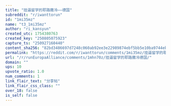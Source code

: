 ```yaml
---
title: "挂逼留学的耶路撒冷——德国"
subreddit: "r/iwanttorun"
id: "1mi35mz"
name: "t3_1mi35mz"
author: "ri_kansyun"
created_utc: 1754380763
created_key: "250805075923"
capture_ts: "250927160440"
content_sha256: "82bd3486697d7248c060ab92ee3e22989874ebf5bb5e10ba9744ebaccfee5a90"
permalink: "https://reddit.com/r/iwanttorun/comments/1mi35mz/挂逼留学的耶路撒冷德国/"
url: "/r/runEuropaAlliance/comments/1mhn70z/挂逼留学的耶路撒冷德国/"
domain: ""
ups: 10
upvote_ratio: 1.0
num_comments: 1
link_flair_text: "分享帖"
link_flair_css_class: ""
over_18: false
is_self: false
---
```


